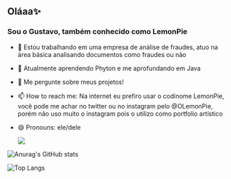 ## Oláaa✨
### Sou o Gustavo, também conhecido como LemonPie



- 🔭 Estou trabalhando em uma empresa de análise de fraudes, atuo na área básica analisando documentos como fraudes ou não
- 🌱 Atualmente aprendendo Phyton e me aprofundando em Java
- 💬 Me pergunte sobre meus projetos!
- 📫 How to reach me: Na internet eu prefiro usar o codinome LemonPie, você pode me achar no twitter ou no instagram pelo @OLemonPie, porém não uso muito o instagram pois o utilizo como portfolio artístico
- 😄 Pronouns: ele/dele

  <div>

    <a href="https://www.linkedin.com/in/gustavo-fernandes-b92a22288/" target="_blank"><img src="https://img.shields.io/badge/LinkedIn-0077B5?style=for-the-badge&logo=linkedin&logoColor=white
" target="_blank"></a>
  </div>

![Anurag's GitHub stats](https://github-readme-stats.vercel.app/api?username=olemonpie&show_icons=true&theme=cobalt)

![Top Langs](https://github-readme-stats.vercel.app/api/top-langs/?username=olemonpie&layout=compact)
